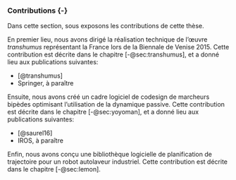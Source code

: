 ### Contributions {-}

Dans cette section, sous exposons les contributions de cette thèse.

En premier lieu, nous avons dirigé la réalisation technique de l’œuvre *transhumus* représentant la France lors de la
Biennale de Venise 2015. Cette contribution est décrite dans le chapitre [-@sec:transhumus], et a donné lieu aux
publications suivantes:

- [@transhumus]
- Springer, à paraître

Ensuite, nous avons créé un cadre logiciel de codesign de marcheurs bipèdes optimisant l’utilisation de la dynamique
passive. Cette contribution est décrite dans le chapitre [-@sec:yoyoman], et a donné lieu aux publications suivantes:

- [@saurel16]
- IROS, à paraître

Enfin, nous avons conçu une bibliothèque logicielle de planification de trajectoire pour un robot autolaveur
industriel. Cette contribution est décrite dans le chapitre [-@sec:lemon].
